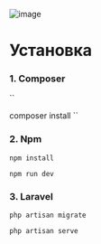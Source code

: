 ![image](https://github.com/SergeyW1/user_list/assets/103772063/645de19e-b4d2-4d7c-8bfa-c8ffb60fb9d9)

# Установка
### 1. Composer
``

composer install
``

### 2. Npm
``
npm install
``

``
npm run dev
``

### 3. Laravel
``
php artisan migrate
``

``
php artisan serve
``
